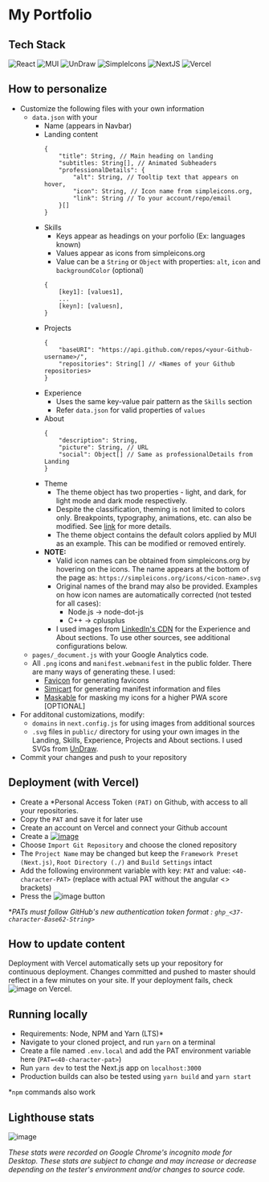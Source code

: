 # My Portfolio

## Tech Stack

![React](https://img.shields.io/badge/React-20232A?style=for-the-badge&logo=react&logoColor=61DAFB)
![MUI](https://img.shields.io/badge/Material--UI-0081CB?style=for-the-badge&logo=material-ui&logoColor=white)
![UnDraw](https://img.shields.io/badge/UnDraw-6C63FF?style=for-the-badge&logo=svg&logoColor=white)
![SimpleIcons](https://img.shields.io/badge/Simple%20Icons-111111?style=for-the-badge&logo=simple-icons&logoColor=white)
![NextJS](https://img.shields.io/badge/Nextjs-000000?style=for-the-badge&logo=next.js&logoColor=white)
![Vercel](https://img.shields.io/badge/Vercel-000000?style=for-the-badge&logo=vercel&logoColor=white)

## How to personalize

[//]: # (- Press [![image]&#40;https://img.shields.io/badge/Use%20this%20template-2EA043?style=for-the-badge&#41;]&#40;https://github.com/kausko/Portfolio/generate&#41; to clone this template to your Github account)
[//]: # (- Clone the newly created repository in your account to your local machine)
- Customize the following files with your own information
    - `data.json` with your
        - Name (appears in Navbar)
        - Landing content
            ```
            {
                "title": String, // Main heading on landing
                "subtitles: String[], // Animated Subheaders
                "professionalDetails": {
                    "alt": String, // Tooltip text that appears on hover,
                    "icon": String, // Icon name from simpleicons.org,
                    "link": String // To your account/repo/email
                }[]
            }
            ```
        - Skills
            - Keys appear as headings on your porfolio (Ex: languages known)
            - Values appear as icons from simpleicons.org
            - Value can be a `String` or `Object` with properties: `alt`, `icon` and `backgroundColor` (optional)
            ```
            {
                [key1]: [values1],
                ...
                [keyn]: [valuesn],
            }
            ```
        - Projects
            ```
            {
                "baseURI": "https://api.github.com/repos/<your-Github-username>/",
                "repositories": String[] // <Names of your Github repositories>
            }
            ```
        - Experience
            - Uses the same key-value pair pattern as the `Skills` section
            - Refer `data.json` for valid properties of `values`
        - About
            ```
            {
                "description": String,
                "picture": String, // URL
                "social": Object[] // Same as professionalDetails from Landing
            }
            ```
        - Theme
            - The theme object has two properties - light, and dark, for light mode and dark mode respectively.
            - Despite the classification, theming is not limited to colors only. Breakpoints, typography, animations, etc. can also be modified. See [link](https://material-ui.com/customization/default-theme/) for more details.
            - The theme object contains the default colors applied by MUI as an example. This can be modified or removed entirely.
        - **NOTE:**
            - Valid icon names can be obtained from simpleicons.org by hovering on the icons. The name appears at the bottom of the page as: `https://simpleicons.org/icons/<icon-name>.svg`
            - Original names of the brand may also be provided. Examples on how icon names are automatically corrected (not tested for all cases): 
                - Node.js -> node-dot-js
                - C++ -> cplusplus
            - I used images from [LinkedIn's CDN](media-exp1.licdn.com) for the Experience and About sections. To use other sources, see additional configurations below.
    - `pages/_document.js` with your Google Analytics code.
    - All `.png` icons and `manifest.webmanifest` in the public folder. There are many ways of generating these. I used:
        - [Favicon](https://favicon.io/) for generating favicons
        - [Simicart](https://www.simicart.com/manifest-generator.html/) for generating manifest information and files
        - [Maskable](https://maskable.app/) for masking my icons for a higher PWA score [OPTIONAL]
- For additonal customizations, modify:
    - `domains` in `next.config.js` for using images from additional sources
    - `.svg` files in `public/` directory for using your own images in the Landing, Skills, Experience, Projects and About sections. I used SVGs from [UnDraw](undraw.co).
- Commit your changes and push to your repository

## Deployment (with Vercel)
- Create a *Personal Access Token `(PAT)` on Github, with access to all your repositories. 
- Copy the `PAT` and save it for later use
- Create an account on Vercel and connect your Github account
- Create a [![image](https://img.shields.io/badge/New%20Project-000000?style=for-the-badge)](https://vercel.com/new)
- Choose `Import Git Repository` and choose the cloned repository
- The `Project Name` may be changed but keep the `Framework Preset (Next.js)`, `Root Directory (./)` and `Build Settings` intact
- Add the following environment variable with key: `PAT` and value: `<40-character-PAT>` (replace with actual PAT without the angular <> brackets)
- Press the ![image](https://img.shields.io/badge/Deploy-0171F3?style=for-the-badge) button

**PATs must follow GitHub's new authentication token format : `ghp_<37-character-Base62-String>`*

## How to update content
Deployment with Vercel automatically sets up your repository for continuous deployment. Changes committed and pushed to master should reflect in a few minutes on your site. If your deployment fails, check ![image](https://img.shields.io/badge/Build%20Logs-ffffff) on Vercel.

## Running locally
- Requirements: Node, NPM and Yarn (LTS)*
- Navigate to your cloned project, and run `yarn` on a terminal
- Create a file named `.env.local` and add the PAT environment variable here (`PAT=<40-character-pat>`)
- Run `yarn dev` to test the Next.js app on `localhost:3000`
- Production builds can also be tested using `yarn build` and `yarn start`

*`npm` commands also work

## Lighthouse stats
![image](https://raw.githubusercontent.com/kausko/Portfolio/master/public/Lighthouse.PNG?token=AMW772UHUMQCJSOBYSVYAQ3AHCTAY)

*These stats were recorded on Google Chrome's incognito mode for Desktop. These stats are subject to change and may increase or decrease depending on the tester's environment and/or changes to source code.*
